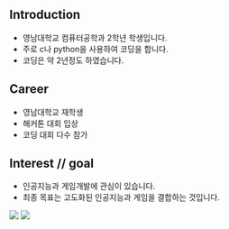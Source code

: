 ## Introduction
- 영남대학교 컴퓨터공학과 2학년 학생입니다.
- 주로 c나 python을 사용하여 코딩을 합니다.
- 코딩은 약 2년정도 하였습니다.

## Career
- 영남대학교 재학생
- 해커톤 대회 입상
- 코딩 대회 다수 참가

## Interest // goal
- 인공지능과 게임개발에 관심이 있습니다.
- 최종 목표는 고도화된 인공지능과 게임을 결합하는 것입니다.


<img src="https://capsule-render.vercel.app/api?type=waving&color=BDBDC8&height=150&section=header" />
<img src="https://capsule-render.vercel.app/api?type=waving&color=BDBDC8&height=150&section=footer" />


<!--
**ehdrms3535/ehdrms3535** is a ✨ _special_ ✨ repository because its `README.md` (this file) appears on your GitHub profile.

Here are some ideas to get you started:

- 🔭 I’m currently working on ...
- 🌱 I’m currently learning ...
- 👯 I’m looking to collaborate on ...
- 🤔 I’m looking for help with ...
- 💬 Ask me about ...
- 📫 How to reach me: ...
- 😄 Pronouns: ...
- ⚡ Fun fact: ...
-->

